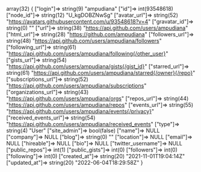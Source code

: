 array(32) {
  ["login"]=>
  string(9) "ampudiana"
  ["id"]=>
  int(93548618)
  ["node_id"]=>
  string(12) "U_kgDOBZNwSg"
  ["avatar_url"]=>
  string(52) "https://avatars.githubusercontent.com/u/93548618?v=4"
  ["gravatar_id"]=>
  string(0) ""
  ["url"]=>
  string(38) "https://api.github.com/users/ampudiana"
  ["html_url"]=>
  string(28) "https://github.com/ampudiana"
  ["followers_url"]=>
  string(48) "https://api.github.com/users/ampudiana/followers"
  ["following_url"]=>
  string(61) "https://api.github.com/users/ampudiana/following{/other_user}"
  ["gists_url"]=>
  string(54) "https://api.github.com/users/ampudiana/gists{/gist_id}"
  ["starred_url"]=>
  string(61) "https://api.github.com/users/ampudiana/starred{/owner}{/repo}"
  ["subscriptions_url"]=>
  string(52) "https://api.github.com/users/ampudiana/subscriptions"
  ["organizations_url"]=>
  string(43) "https://api.github.com/users/ampudiana/orgs"
  ["repos_url"]=>
  string(44) "https://api.github.com/users/ampudiana/repos"
  ["events_url"]=>
  string(55) "https://api.github.com/users/ampudiana/events{/privacy}"
  ["received_events_url"]=>
  string(54) "https://api.github.com/users/ampudiana/received_events"
  ["type"]=>
  string(4) "User"
  ["site_admin"]=>
  bool(false)
  ["name"]=>
  NULL
  ["company"]=>
  NULL
  ["blog"]=>
  string(0) ""
  ["location"]=>
  NULL
  ["email"]=>
  NULL
  ["hireable"]=>
  NULL
  ["bio"]=>
  NULL
  ["twitter_username"]=>
  NULL
  ["public_repos"]=>
  int(1)
  ["public_gists"]=>
  int(0)
  ["followers"]=>
  int(0)
  ["following"]=>
  int(0)
  ["created_at"]=>
  string(20) "2021-11-01T19:04:14Z"
  ["updated_at"]=>
  string(20) "2022-06-04T18:29:58Z"
}

